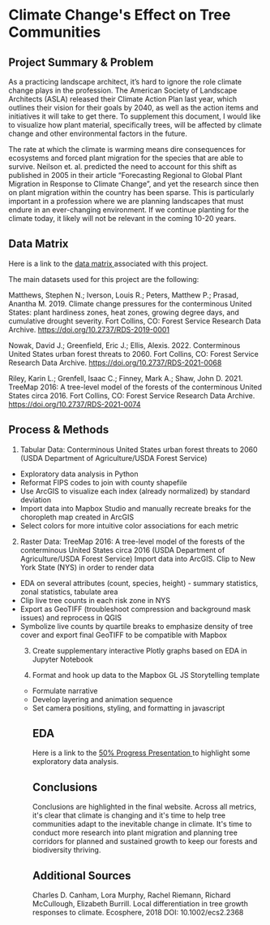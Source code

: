 # Climate Change's Effect on Tree Communities

## Project Summary & Problem
As a practicing landscape architect, it’s hard to ignore the role climate change plays in the profession. The American Society of Landscape Architects (ASLA) released their Climate Action Plan last year, which outlines their vision for their goals by 2040, as well as the action items and initiatives it will take to get there. To supplement this document, I would like to visualize how plant material, specifically trees, will be affected by climate change and other environmental factors in the future. 

The rate at which the climate is warming means dire consequences for ecosystems and forced plant migration for the species that are able to survive. Neilson et. al. predicted the need to account for this shift as published in 2005 in their article “Forecasting Regional to Global Plant Migration in Response to Climate Change”, and yet the research since then on plant migration within the country has been sparse. This is particularly important in a profession where we are planning landscapes that must endure in an ever-changing environment. If we continue planting for the climate today, it likely will not be relevant in the coming 10-20 years.

## Data Matrix
Here is a link to the <a href="https://docs.google.com/spreadsheets/d/1-U8MYWjdZTW1YlAPH0wXrIeaHMdnrVUXoG2aaaqCkWk/edit?usp=sharing" target="_blank"> data matrix </a> associated with this project.

The main datasets used for this project are the following:

Matthews, Stephen N.; Iverson, Louis R.; Peters, Matthew P.; Prasad, Anantha M. 2019. Climate change pressures for the conterminous United States: plant hardiness zones, heat zones, growing degree days, and cumulative drought severity. Fort Collins, CO: Forest Service Research Data Archive. https://doi.org/10.2737/RDS-2019-0001

Nowak, David J.; Greenfield, Eric J.; Ellis, Alexis. 2022. Conterminous United States urban forest threats to 2060. Fort Collins, CO: Forest Service Research Data Archive. https://doi.org/10.2737/RDS-2021-0068

Riley, Karin L.; Grenfell, Isaac C.; Finney, Mark A.; Shaw, John D. 2021. TreeMap 2016: A tree-level model of the forests of the conterminous United States circa 2016. Fort Collins, CO: Forest Service Research Data Archive. https://doi.org/10.2737/RDS-2021-0074


## Process & Methods
1. Tabular Data: Conterminous United States urban forest threats to 2060 (USDA Department of Agriculture/USDA Forest Service)
<ul><li>Exploratory data analysis in Python</li>
<li>Reformat FIPS codes to join with county shapefile</li>
<li>Use ArcGIS to visualize each index (already normalized) by standard deviation</li>
<li>Import data into Mapbox Studio and manually recreate breaks for the choropleth map created in ArcGIS</li>
<li>Select colors for more intuitive color associations for each metric</li></ul>

2. Raster Data: TreeMap 2016: A tree-level model of the forests of the conterminous United States circa 2016 (USDA Department of Agriculture/USDA Forest Service)
Import data into ArcGIS. Clip to New York State (NYS) in order to render data
<ul><li>EDA on several attributes (count, species, height) - summary statistics, zonal statistics, tabulate area</li>
<li>Clip live tree counts in each risk zone in NYS</li>
<li>Export as GeoTIFF (troubleshoot compression and background mask issues) and reprocess in QGIS</li>
<li>Symbolize live counts by quartile breaks to emphasize density of tree cover and export final GeoTIFF to be compatible with Mapbox</li>
  
3. Create supplementary interactive Plotly graphs based on EDA in Jupyter Notebook
  
4. Format and hook up data to the Mapbox GL JS Storytelling template
<ul><li>Formulate narrative</li>
<li>Develop layering and animation sequence</li>
<li>Set camera positions, styling, and formatting in javascript</li>

## EDA
Here is a link to the <a href="https://docs.google.com/spreadsheets/d/1-U8MYWjdZTW1YlAPH0wXrIeaHMdnrVUXoG2aaaqCkWk/edit?usp=sharing" target="_blank"> 50% Progress Presentation </a> to highlight some exploratory data analysis.

## Conclusions
Conclusions are highlighted in the final website. Across all metrics, it's clear that climate is changing and it's time to help tree communities adapt to the inevitable change in climate. It's time to conduct more research into plant migration and planning tree corridors for planned and sustained growth to keep our forests and biodiversity thriving.

## Additional Sources
Charles D. Canham, Lora Murphy, Rachel Riemann, Richard McCullough, Elizabeth Burrill. Local differentiation in tree growth responses to climate. Ecosphere, 2018 DOI: 10.1002/ecs2.2368

